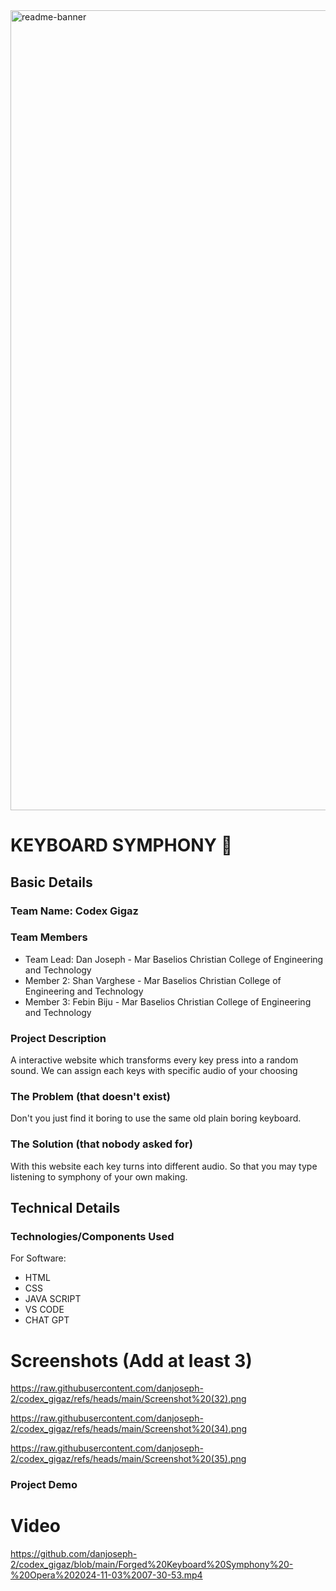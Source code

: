 <img width="1280" alt="readme-banner" src="https://github.com/user-attachments/assets/35332e92-44cb-425b-9dff-27bcf1023c6c">

# KEYBOARD SYMPHONY 🎯


## Basic Details
### Team Name: Codex Gigaz


### Team Members
- Team Lead: Dan Joseph - Mar Baselios Christian College of Engineering and Technology
- Member 2: Shan Varghese - Mar Baselios Christian College of Engineering and Technology
- Member 3: Febin Biju - Mar Baselios Christian College of Engineering and Technology

### Project Description
A interactive website which transforms every key press into a random sound. We can assign each keys with specific audio of your choosing

### The Problem (that doesn't exist)
Don't you just find it boring to use the same old plain boring keyboard.

### The Solution (that nobody asked for)
With this website each key turns into different audio. So that you may type listening to symphony of your own making.

## Technical Details
### Technologies/Components Used
For Software:
- HTML
- CSS
- JAVA SCRIPT
- VS CODE
- CHAT GPT

# Screenshots (Add at least 3)
https://raw.githubusercontent.com/danjoseph-2/codex_gigaz/refs/heads/main/Screenshot%20(32).png

https://raw.githubusercontent.com/danjoseph-2/codex_gigaz/refs/heads/main/Screenshot%20(34).png

https://raw.githubusercontent.com/danjoseph-2/codex_gigaz/refs/heads/main/Screenshot%20(35).png

### Project Demo
# Video
https://github.com/danjoseph-2/codex_gigaz/blob/main/Forged%20Keyboard%20Symphony%20-%20Opera%202024-11-03%2007-30-53.mp4



